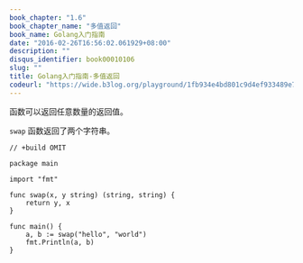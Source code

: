 ```yaml
---
book_chapter: "1.6"
book_chapter_name: "多值返回"
book_name: Golang入门指南
date: "2016-02-26T16:56:02.061929+08:00"
description: ""
disqus_identifier: book00010106
slug: ""
title: Golang入门指南-多值返回
codeurl: "https://wide.b3log.org/playground/1fb934e4bd801c9d4ef933489e73efbb.go"
---
```


函数可以返回任意数量的返回值。

`swap` 函数返回了两个字符串。

```
// +build OMIT

package main

import "fmt"

func swap(x, y string) (string, string) {
	return y, x
}

func main() {
	a, b := swap("hello", "world")
	fmt.Println(a, b)
}

```

